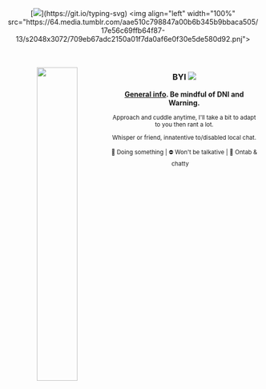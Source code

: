 <div align="center">

[![](https://readme-typing-svg.herokuapp.com?font=Fira+Code&pause=800&color=e9ed91&center=true&vCenter=true&width=600&lines=Send+me+the+pillow+.+.+.;The+one+that+you+dream+on+.+.+.;And+I%27ll+send+you+mine+.)](https://git.io/typing-svg)
 <img align="left" width="100%" src="https://64.media.tumblr.com/aae510c798847a00b6b345b9bbaca505/17e56c69ffb64f87-13/s2048x3072/709eb67adc2150a01f7da0af6e0f30e5de580d92.pnj">

   
ᅟ


<img align="left" width="40%" src="https://pbs.twimg.com/media/Glf8xk1bwAELKtM?format=jpg&name=large">

### BYI ![](https://64.media.tumblr.com/3452f40ef938bbb3847e44ecc4a946e3/e747c25959932209-01/s75x75_c1/8e8bbe785de45b67cd72e8c8ceeb88aceccacb4a.gifv) 

**<a href="https://lastfriday.straw.page/about" target="_blank">General info</a>. Be mindful of DNI and Warning.**

  <small>
Approach and cuddle anytime, I'll take a bit to adapt to you then rant a lot.
   
Whisper or friend, innatentive to/disabled local chat.

🌙 Doing something | ⛔ Won't be talkative | 💬 Ontab & chatty
</small>
ᅟ

<div align="center">

</div>
